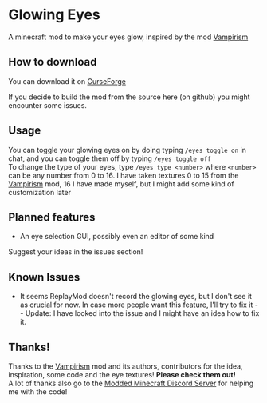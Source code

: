 # Glowing Eyes
A minecraft mod to make your eyes glow, inspired by the mod [Vampirism](https://github.com/TeamLapen/Vampirism)<br>
 
## How to download
You can download it on [CurseForge](https://www.curseforge.com/minecraft/mc-mods/glowing-eyes)

If you decide to build the mod from the source here (on github) you might encounter some issues.

## Usage
You can toggle your glowing eyes on by doing typing `/eyes toggle on` in chat, and you can toggle them off by typing `/eyes toggle off`<br>
To change the type of your eyes, type `/eyes type <number>` where `<number>` can be any number from 0 to 16. I have taken textures 0 to 15 from the [Vampirism](https://github.com/TeamLapen/Vampirism) mod, 16 I have made myself, but I might add some kind of customization later

## Planned features
- An eye selection GUI, possibly even an editor of some kind

Suggest your ideas in the issues section!

## Known Issues
- It seems ReplayMod doesn't record the glowing eyes, but I don't see it as crucial for now. In case more people want this feature, I'll try to fix it -- Update: I have looked into the issue and I might have an idea how to fix it.

## Thanks!
Thanks to the [Vampirism](https://github.com/TeamLapen/Vampirism) mod and its authors,
contributors for the idea, inspiration, some code and the eye textures! **Please check them out!**<br>
A lot of thanks also go to the [Modded Minecraft Discord Server](discord.gg/moddedmc) for helping me with the code!
